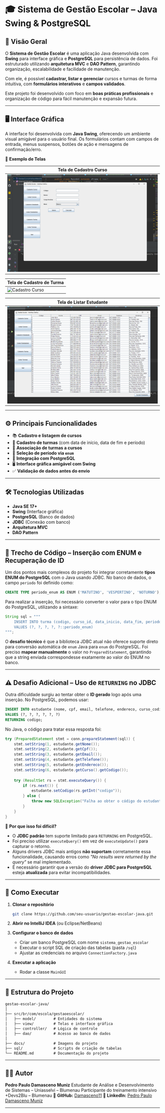 # 🎓 **Sistema de Gestão Escolar – Java Swing & PostgreSQL**

## 📌 **Visão Geral**

O **Sistema de Gestão Escolar** é uma aplicação Java desenvolvida com **Swing** para interface gráfica e **PostgreSQL** para persistência de dados.
Foi estruturado utilizando **arquitetura MVC** e **DAO Pattern**, garantindo organização, escalabilidade e facilidade de manutenção.

Com ele, é possível **cadastrar, listar e gerenciar** cursos e turmas de forma intuitiva, com **formulários interativos** e **campos validados**.

Este projeto foi desenvolvido com foco em **boas práticas profissionais** e organização de código para fácil manutenção e expansão futura.

---

## 🖥 **Interface Gráfica**

A interface foi desenvolvida com **Java Swing**, oferecendo um ambiente visual amigável para o usuário final.
Os formulários contam com campos de entrada, menus suspensos, botões de ação e mensagens de confirmação/erro.

📸 **Exemplo de Telas**

| Tela de Cadastro Curso                                                     
| ------------------------------------------
| ![Menu Principal](docs/Interfa-cadastro-curso-enum.png) |

| Tela de Cadastro de Turma 
| ------------------------------------------
| ![Cadastro Curso](Interfa-cadastro-turma-enum.png)

| Tela de Listar Estudante 
| ------------------------------------------
| ![Cadastro Turma](docs/Interfa-lista-estudante-curso.png) 

---

## ⚙ **Principais Funcionalidades**

* 📚 **Cadastro e listagem de cursos**
* 🏫 **Cadastro de turmas** (com data de início, data de fim e período)
* 🎯 **Associação de turmas a cursos**
* 📅 **Seleção de período via `enum`**
* 💾 **Integração com PostgreSQL**
* 🖥 **Interface gráfica amigável com Swing**
* ✅ **Validação de dados antes do envio**

---

## 🛠 **Tecnologias Utilizadas**

* **Java SE 17+**
* **Swing** (Interface gráfica)
* **PostgreSQL** (Banco de dados)
* **JDBC** (Conexão com banco)
* **Arquitetura MVC**
* **DAO Pattern**

---

## 📜 **Trecho de Código – Inserção com ENUM e Recuperação de ID**

Um dos pontos mais complexos do projeto foi integrar corretamente **tipos ENUM do PostgreSQL** com o Java usando JDBC.
No banco de dados, o campo `periodo` foi definido como:

```sql
CREATE TYPE periodo_enum AS ENUM ('MATUTINO', 'VESPERTINO', 'NOTURNO');
```

Para realizar a inserção, foi necessário converter o valor para o tipo ENUM do PostgreSQL, utilizando a sintaxe:

```java
String sql = """
    INSERT INTO turma (codigo, curso_id, data_inicio, data_fim, periodo) 
    VALUES (?, ?, ?, ?, ?::periodo_enum)
""";
```

O **desafio técnico** é que a biblioteca JDBC atual não oferece suporte direto para conversão automática de `enum` Java para `enum` do PostgreSQL.
Foi preciso **mapear manualmente** o valor no `PreparedStatement`, garantindo que a string enviada correspondesse exatamente ao valor do ENUM no banco.

---

## ⚠ **Desafio Adicional – Uso de `RETURNING` no JDBC**

Outra dificuldade surgiu ao tentar obter o **ID gerado** logo após uma inserção.
No PostgreSQL, podemos usar:

```sql
INSERT INTO estudante (nome, cpf, email, telefone, endereco, curso_codigo) 
VALUES (?, ?, ?, ?, ?, ?) 
RETURNING codigo;
```

No Java, o código para tratar essa resposta foi:

```java
try (PreparedStatement stmt = conn.prepareStatement(sql)) {
    stmt.setString(1, estudante.getNome());
    stmt.setString(2, estudante.getCpf());
    stmt.setString(3, estudante.getEmail());
    stmt.setString(4, estudante.getTelefone());
    stmt.setString(5, estudante.getEndereco());
    stmt.setString(6, estudante.getCurso().getCodigo());

    try (ResultSet rs = stmt.executeQuery()) {
        if (rs.next()) {
            estudante.setCodigo(rs.getInt("codigo"));
        } else {
            throw new SQLException("Falha ao obter o código do estudante inserido.");
        }
    }
}
```

📌 **Por que isso foi difícil?**

* O **JDBC padrão** tem suporte limitado para `RETURNING` em PostgreSQL.
* Foi preciso utilizar `executeQuery()` em vez de `executeUpdate()` para capturar o retorno.
* Alguns drivers JDBC mais antigos **não suportam** corretamente essa funcionalidade, causando erros como *"No results were returned by the query"* se mal implementado.
* É necessário garantir que a versão do **driver JDBC para PostgreSQL** esteja **atualizada** para evitar incompatibilidades.

---

## 🚀 **Como Executar**

1. **Clonar o repositório**

   ```bash
   git clone https://github.com/seu-usuario/gestao-escolar-java.git
   ```
2. **Abrir no IntelliJ IDEA** (ou Eclipse/NetBeans)
3. **Configurar o banco de dados**

   * Criar um banco PostgreSQL com nome `sistema_gestao_escolar`
   * Executar o script SQL de criação das tabelas (pasta `/sql`)
   * Ajustar as credenciais no arquivo `ConnectionFactory.java`
4. **Executar a aplicação**

   * Rodar a classe `MainGUI`

---

## 📂 **Estrutura do Projeto**

```
gestao-escolar-java/
│
├── src/br/com/escola/gestaoescolar/
│   ├── model/        # Entidades do sistema
│   ├── view/         # Telas e interface gráfica
│   ├── controller/   # Lógica de controle
│   ├── dao/          # Acesso ao banco de dados
│
├── docs/             # Imagens do projeto
├── sql/              # Scripts de criação de tabelas
└── README.md         # Documentação do projeto
```

---

## 👨‍💻 **Autor**

**Pedro Paulo Damasceno Muniz**
Estudante de Análise e Desenvolvimento de Sistemas – Uniasselvi – Blumenau
Participante do treinamento intensivo +Devs2Blu – Blumenau
📌 **GitHub:** [Damasceno11](https://github.com/Damasceno11)
📌 **LinkedIn:** [Pedro Paulo Damasceno Muniz](https://www.linkedin.com/in/pedro-paulo-damasceno-muniz)

---
